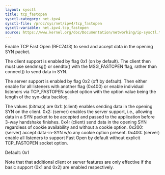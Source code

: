 ```yaml
---
layout: sysctl
title: tcp_fastopen
sysctl-category: net.ipv4
sysctl-file: /proc/sys/net/ipv4/tcp_fastopen
sysctl-variable: net.ipv4.tcp_fastopen
source: https://www.kernel.org/doc/Documentation/networking/ip-sysctl.txt
---
```

Enable TCP Fast Open (RFC7413) to send and accept data in the opening
SYN packet.

The client support is enabled by flag 0x1 (on by default). The client
then must use sendmsg() or sendto() with the MSG_FASTOPEN flag,
rather than connect() to send data in SYN.

The server support is enabled by flag 0x2 (off by default). Then
either enable for all listeners with another flag (0x400) or
enable individual listeners via TCP_FASTOPEN socket option with
the option value being the length of the syn-data backlog.

The values (bitmap) are
  0x1: (client) enables sending data in the opening SYN on the client.
  0x2: (server) enables the server support, i.e., allowing data in
		a SYN packet to be accepted and passed to the
		application before 3-way handshake finishes.
  0x4: (client) send data in the opening SYN regardless of cookie
		availability and without a cookie option.
0x200: (server) accept data-in-SYN w/o any cookie option present.
0x400: (server) enable all listeners to support Fast Open by
		default without explicit TCP_FASTOPEN socket option.

Default: 0x1

Note that that additional client or server features are only
effective if the basic support (0x1 and 0x2) are enabled respectively.

